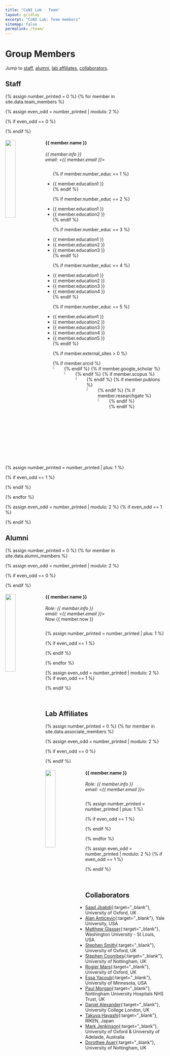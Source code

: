 ```yaml
---
title: "CoNI Lab - Team"
layout: gridlay
excerpt: "CoNI Lab: Team members"
sitemap: false
permalink: /team/
---
```


# Group Members


Jump to [staff](#staff), [alumni](#alumni),
[lab affiliates](#lab-affiliates), [collaborators](#collaborators).


## Staff
{% assign number_printed = 0 %}
{% for member in site.data.team_members %}

{% assign even_odd = number_printed | modulo: 2 %}

{% if even_odd == 0 %}
<div class="row">
{% endif %}

<div class="col-sm-6 clearfix">
  <img src="{{ site.url }}{{ site.baseurl }}/images/teampic/{{ member.photo }}" class="img-responsive" width="25%" style="float: left" />
  <h4>{{ member.name }}</h4>
  <i>{{ member.info }}<br>email: <{{ member.email }}></i>
  <ul style="overflow: hidden">

  {% if member.number_educ == 1 %}
  <li> {{ member.education1 }} </li>
  {% endif %}

  {% if member.number_educ == 2 %}
  <li> {{ member.education1 }} </li>
  <li> {{ member.education2 }} </li>
  {% endif %}

  {% if member.number_educ == 3 %}
  <li> {{ member.education1 }} </li>
  <li> {{ member.education2 }} </li>
  <li> {{ member.education3 }} </li>
  {% endif %}

  {% if member.number_educ == 4 %}
  <li> {{ member.education1 }} </li>
  <li> {{ member.education2 }} </li>
  <li> {{ member.education3 }} </li>
  <li> {{ member.education4 }} </li>
  {% endif %}

  {% if member.number_educ == 5 %}
  <li> {{ member.education1 }} </li>
  <li> {{ member.education2 }} </li>
  <li> {{ member.education3 }} </li>
  <li> {{ member.education4 }} </li>
  <li> {{ member.education5 }} </li>
  {% endif %}


 {% if member.external_sites > 0  %}
  <div class="row">
	  {% if member.orcid  %}
	  <div class="col-sm">
	  	  <a href= "{{ member.orcid }}" target="_blank">
		  <img src="{{ site.url }}{{ site.baseurl }}/images/Orcid_icon.jpg" style="float: left; width:5%; margin-right:5%"></a>
		</div>
	  {% endif %}
	  {% if member.google_scholar  %}
  	  <div class="col-sm">
	  <a href= "{{ member.google_scholar }}" target="_blank">
		<img src="{{ site.url }}{{ site.baseurl }}/images/Google_icon.jpg" style="float: left; width:5%; margin-right:5%"></a>
		</div>
	  {% endif %}
	  {% if member.scopus  %}
	  <div class="col-sm">
	  	   <a href= "{{ member.scopus }}" target="_blank">
	       <img src="{{ site.url }}{{ site.baseurl }}/images/scopus_icon.jpg" style="float: left; width:5%; margin-right:5%"></a>
		  </div>
	  {% endif %}
	  {% if member.publons  %}
		  <div class="col-sm">
		  <a href= "{{ member.publons }}" target="_blank">
		  <img src="{{ site.url }}{{ site.baseurl }}/images/publons_icon.jpg" style="float: left; width:5%; margin-right:5%"></a>
		</div>
	  {% endif %}
	  {% if member.researchgate  %}
	  <div class="col-sm">
	  	   <a href= "{{ member.researchgate }}" target="_blank">
	       <img src="{{ site.url }}{{ site.baseurl }}/images/researchgate_icon.jpg" style="float: left; width:5%; margin-right:5%"></a>
		  </div>
	  {% endif %}
  </div>
  {% endif %}
  

  </ul>
</div>

{% assign number_printed = number_printed | plus: 1 %}

{% if even_odd == 1 %}
</div>
{% endif %}

{% endfor %}

{% assign even_odd = number_printed | modulo: 2 %}
{% if even_odd == 1 %}
</div>
{% endif %}



## Alumni

{% assign number_printed = 0 %}
{% for member in site.data.alumni_members %}

{% assign even_odd = number_printed | modulo: 2 %}

{% if even_odd == 0 %}
<div class="row">
{% endif %}

<div class="col-sm-6 clearfix">
  <img src="{{ site.url }}{{ site.baseurl }}/images/teampic/{{ member.photo }}" class="img-responsive" width="25%" style="float: left" />
  <h4>{{ member.name }}</h4>
  <i>Role: {{ member.info }}<br>email: <{{ member.email }}></i><br>
  Now {{ member.now }}
  <ul style="overflow: hidden">
  
   </ul>
</div>

{% assign number_printed = number_printed | plus: 1 %}

{% if even_odd == 1 %}
</div>
{% endif %}

{% endfor %}

{% assign even_odd = number_printed | modulo: 2 %}
{% if even_odd == 1 %}
</div>
{% endif %}

<p> &nbsp; </p>


## Lab Affiliates
{% assign number_printed = 0 %}
{% for member in site.data.associate_members %}

{% assign even_odd = number_printed | modulo: 2 %}

{% if even_odd == 0 %}
<div class="row">
{% endif %}

<div class="col-sm-6 clearfix">
  <img src="{{ site.url }}{{ site.baseurl }}/images/teampic/{{ member.photo }}" class="img-responsive" width="25%" style="float: left" />
  <h4>{{ member.name }}</h4>
  <i>Role: {{ member.info }}<br> email: <{{ member.email }}></i>
  <ul style="overflow: hidden">

  </ul>
</div>

{% assign number_printed = number_printed | plus: 1 %}

{% if even_odd == 1 %}
</div>
{% endif %}

{% endfor %}

{% assign even_odd = number_printed | modulo: 2 %}
{% if even_odd == 1 %}
</div>
{% endif %}

<p> &nbsp; </p>

## Collaborators
* [Saad Jbabdi](https://www.win.ox.ac.uk/people/saad-jbabdi){:target="_blank"}, University of Oxford, UK <br>
* [Alan Anticevic](https://medicine.yale.edu/lab/anticevic){:target="_blank"}, Yale University, USA <br>
* [Matthew Glasser](https://scholar.google.com/citations?user=hqA9AugAAAAJ&hl=en){:target="_blank"}, Washington University - St Louis, USA <br>
* [Stephen Smith](https://www.win.ox.ac.uk/people/stephen-smith){:target="_blank"}, University of Oxford, UK <br>
* [Stephen Coombes](https://www.maths.nottingham.ac.uk/plp/pmzsc){:target="_blank"}, University of Nottingham, UK <br>
* [Rogier Mars](https://www.win.ox.ac.uk/people/rogier-mars){:target="_blank"}, University of Oxford, UK <br>
* [Essa Yacoub](https://www.cmrr.umn.edu/facultystaff/yacoub){:target="_blank"},
University of Minnesota, USA <br>
* [Paul Morgan](https://orcid.org/0000-0002-5870-1446l){:target="_blank"}, Nottingham University Hospitals NHS Trust, UK <br>
* [Daniel Alexander](http://www0.cs.ucl.ac.uk/staff/D.Alexander){:target="_blank"}, University College London, UK <br>
* [Takuya Hayashi](https://www.bdr.riken.jp/en/research/labs/hayashi-t/index.html){:target="_blank"}, RIKEN, Japan <br>
* [Mark Jenkinson](https://researchers.adelaide.edu.au/profile/mark.jenkinson#my-research){:target="_blank"}, University of Oxford & University of Adelaide, Australia <br>
* [Dorothee Auer](https://www.nottingham.ac.uk/medicine/people/dorothee.auer){:target="_blank"}, University of Nottingham, UK <br>

<p> &nbsp; </p>
